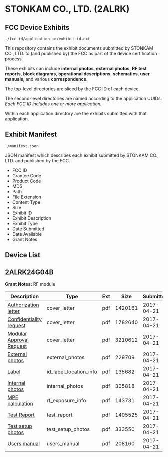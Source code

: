 # STONKAM CO., LTD. (2ALRK)
## FCC Device Exhibits

```
./fcc-id/application-id/exhibit-id.ext
```

This repository contains the exhibit documents submitted by STONKAM CO., LTD. to (and published by) the FCC as part of the device certification process.

These exhibits can include **internal photos**, **external photos**, **RF test reports**, **block diagrams**, **operational descriptions**, **schematics**, **user manuals**, and various **correspondence**.

The top-level directories are sliced by the FCC ID of each device.

The second-level directories are named according to the application UUIDs. *Each FCC ID includes one or more application.*

Within each application directory are the exhibits submitted with that application. 

## Exhibit Manifest

```
./manifest.json
```

JSON manifest which describes each exhibit submitted by STONKAM CO., LTD. and published by the FCC.

- FCC ID
- Grantee Code
- Product Code
- MD5
- Path
- File Extension
- Content Type
- Size
- Exhibit ID
- Exhibit Description
- Exhibit Type
- Date Submitted
- Date Available
- Grant Notes

## Device List
## 2ALRK24G04B
**Grant Notes:** RF module

| Description | Type | Ext | Size | Submitted | Available |
| ----------- | ---- | --- | ---- | --------- | --------- |
| [Authorization letter](2ALRK24G04B/bf2bfed116f3c775501d1f7aa3360b4e/3366600.pdf) | cover_letter | pdf | 1420161 | 2017-04-21 | 2017-04-21 |
| [Confidentiality request](2ALRK24G04B/bf2bfed116f3c775501d1f7aa3360b4e/3366601.pdf) | cover_letter | pdf | 1782640 | 2017-04-21 | 2017-04-21 |
| [Modular Approval Request](2ALRK24G04B/bf2bfed116f3c775501d1f7aa3360b4e/3366605.pdf) | cover_letter | pdf | 3210612 | 2017-04-21 | 2017-04-21 |
| [External photos](2ALRK24G04B/bf2bfed116f3c775501d1f7aa3360b4e/3366596.pdf) | external_photos | pdf | 229709 | 2017-04-21 | 2017-04-21 |
| [Label](2ALRK24G04B/bf2bfed116f3c775501d1f7aa3360b4e/3366602.pdf) | id_label_location_info | pdf | 135682 | 2017-04-21 | 2017-04-21 |
| [Internal photos](2ALRK24G04B/bf2bfed116f3c775501d1f7aa3360b4e/3366597.pdf) | internal_photos | pdf | 305818 | 2017-04-21 | 2017-04-21 |
| [MPE calculation](2ALRK24G04B/bf2bfed116f3c775501d1f7aa3360b4e/3366604.pdf) | rf_exposure_info | pdf | 143731 | 2017-04-21 | 2017-04-21 |
| [Test Report](2ALRK24G04B/bf2bfed116f3c775501d1f7aa3360b4e/3366603.pdf) | test_report | pdf | 1405525 | 2017-04-21 | 2017-04-21 |
| [Test setup photos](2ALRK24G04B/bf2bfed116f3c775501d1f7aa3360b4e/3366598.pdf) | test_setup_photos | pdf | 333550 | 2017-04-21 | 2017-04-21 |
| [Users manual](2ALRK24G04B/bf2bfed116f3c775501d1f7aa3360b4e/3366599.pdf) | users_manual | pdf | 208160 | 2017-04-21 | 2017-04-21 |
